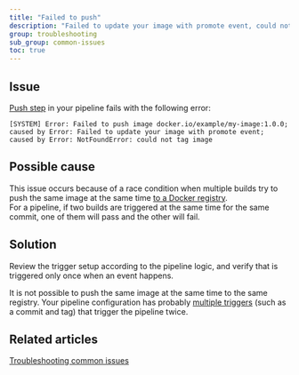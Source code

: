 ```yaml
---
title: "Failed to push"
description: "Failed to update your image with promote event, could not tag image"
group: troubleshooting
sub_group: common-issues
toc: true
---
```


## Issue
[Push step]({{site.baseurl}}/docs/codefresh-yaml/steps/push/) in your pipeline fails with the following error:


```
[SYSTEM] Error: Failed to push image docker.io/example/my-image:1.0.0; caused by Error: Failed to update your image with promote event; caused by Error: NotFoundError: could not tag image 
```

## Possible cause

This issue occurs because of a race condition when multiple builds try to push the same image at the same time [to a Docker registry]({{site.baseurl}}/docs/docker-registries/push-image-to-a-docker-registry/).  
For a pipeline, if two builds are triggered at the same time for the same commit, one of them will pass and the other will fail.

## Solution

Review the trigger setup according to the pipeline logic, and verify that is triggered only once when an event happens.  

It is not possible to push the same image at the same time to the same registry. Your pipeline configuration has probably [multiple triggers]({{site.baseurl}}/docs/pipelines/triggers/git-triggers/) (such as a commit and tag) that trigger the pipeline twice.

## Related articles
[Troubleshooting common issues]({{site.baseurl}}/docs/troubleshooting/common-issues)

